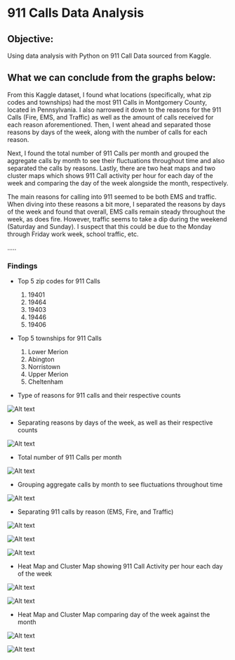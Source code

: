
# 911 Calls Data Analysis

## Objective: 
Using data analysis with Python on 911 Call Data sourced from Kaggle.

## What we can conclude from the graphs below:
From this Kaggle dataset, I found what locations (specifically, what zip codes and townships) had the most 911 Calls in Montgomery County, located in Pennsylvania. I also narrowed it down to the reasons for the 911 Calls (Fire, EMS, and Traffic) as well as the amount of calls received for each reason aforementioned. Then, I went ahead and separated those reasons by days of the week, along with the number of calls for each reason.

Next, I found the total number of 911 Calls per month and grouped the aggregate calls by month to see their fluctuations throughout time and also separated the calls by reasons. Lastly, there are two heat maps and two cluster maps which shows 911 Call activity per hour for each day of the week and comparing the day of the week alongside the month, respectively.

The main reasons for calling into 911 seemed to be both EMS and traffic. When diving into these reasons a bit more, I separated the reasons by days of the week and found that overall, EMS calls remain steady throughout the week, as does fire. However, traffic seems to take a dip during the weekend (Saturday and Sunday). I suspect that this could be due to the Monday through Friday work week, school traffic, etc. 

.....


### Findings
 
- Top 5 zip codes for 911 Calls
    1.	19401
    2.	19464
    3.	19403
    4.	19446
    5.	19406

- Top 5 townships for 911 Calls
    1.	Lower Merion
    2.	Abington
    3.	Norristown
    4.	Upper Merion
    5.	Cheltenham

- Type of reasons for 911 calls and their respective counts

![Alt text](/graphs/reasoncount.png?raw=true)

- Separating reasons by days of the week, as well as their respective counts

![Alt text](/graphs/dayofweekcount.png?raw=true)

- Total number of 911 Calls per month

![Alt text](/graphs/callspermonth.png?raw=true)

- Grouping aggregate calls by month to see fluctuations throughout time

![Alt text](/graphs/aggcallsmonth.png?raw=true)

- Separating 911 calls by reason (EMS, Fire, and Traffic)

![Alt text](/graphs/ems.png?raw=true)

![Alt text](/graphs/fire.png?raw=true)

![Alt text](/graphs/traffic.png?raw=true)

- Heat Map and Cluster Map showing 911 Call Activity per hour each day of the week

![Alt text](/graphs/heatmap.png?raw=true)

![Alt text](/graphs/clustermap.png?raw=true)

- Heat Map and Cluster Map comparing day of the week against the month

![Alt text](/graphs/heatmap2.png?raw=true)

![Alt text](/graphs/clustermap2.png?raw=true)


